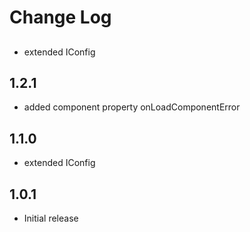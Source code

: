 # Change Log

##
- extended IConfig

## 1.2.1
- added component property onLoadComponentError

## 1.1.0
- extended IConfig

## 1.0.1
- Initial release

